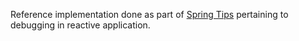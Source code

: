 Reference implementation done  as part of [Spring Tips](https://spring.io/blog/2019/05/29/spring-tips-debugging-reactor-applications) pertaining to debugging in 
reactive application.